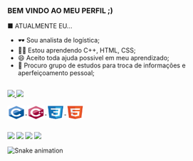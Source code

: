 ### BEM VINDO AO MEU PERFIL ;)

■ ATUALMENTE EU...
- 🕶 Sou analista de logística;
- 👨‍💻 Estou aprendendo C++, HTML, CSS;
- 😄 Aceito toda ajuda possivel em meu aprendizado;
- 🔎 Procuro grupo de estudos para troca de informações e aperfeiçoamento pessoal;

##

<div align="left">
  <a href="https://github.com/MTCiello">
  <img height="130em" src="https://github-readme-stats.vercel.app/api?username=MTCiello&show_icons=true&theme=dark&include_all_commits=true&count_private=true"/>
  <img height="130em" src="https://github-readme-stats.vercel.app/api/top-langs/?username=MTCiello&layout=compact&langs_count=7&theme=dark"/>
</div>

  <div style="display: inline_block"><br>
    <img align="center" alt="Rafa-Csharp" height="30" width="40" src="https://raw.githubusercontent.com/devicons/devicon/master/icons/c/c-original.svg">
    <img align="center" alt="Rafa-Csharp" height="30" width="40" src="https://raw.githubusercontent.com/devicons/devicon/master/icons/cplusplus/cplusplus-original.svg">
    <img align="center" alt="Rafa-Csharp" height="30" width="40" src="https://raw.githubusercontent.com/devicons/devicon/master/icons/css3/css3-original.svg">
    <img align="center" alt="Rafa-Csharp" height="30" width="40" src="https://raw.githubusercontent.com/devicons/devicon/master/icons/html5/html5-original.svg">
</div>
  
  ##
 
 <div>
   
  <a href="https://www.instagram.com/MTCiello/" target="_blank"><img src="https://img.shields.io/badge/-Instagram-%23E4405F?style=for-the-badge&logo=instagram&logoColor=white" target="_blank"></a>
  <a href = "mailto:mt.ciello@gmail.com"><img src="https://img.shields.io/badge/-Gmail-%23333?style=for-the-badge&logo=gmail&logoColor=white" target="_blank"></a>
  <a href="https://www.linkedin.com/in/mateus-ciello-9bab08189/" target="_blank"><img src="https://img.shields.io/badge/-LinkedIn-%230077B5?style=for-the-badge&logo=linkedin&logoColor=white" target="_blank"></a> 
   <a href="https://twitter.com/MTCiello" target="_blank"><img src="https://img.shields.io/badge/Twitter-1DA1F2?style=for-the-badge&logo=twitter&logoColor=white" target="_blank"></a> 
   
![Snake animation](https://github.com/MTCiello/MTCiello/blob/output/github-contribution-grid-snake.svg)
